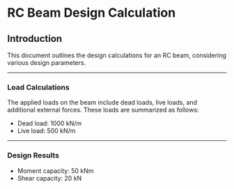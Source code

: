 # RC Beam Design Calculation

## Introduction

This document outlines the design calculations for an RC beam, considering various design parameters.

---

### Load Calculations

The applied loads on the beam include dead loads, live loads, and additional external forces. These loads are summarized as follows:

- Dead load: 1000 kN/m
- Live load: 500 kN/m

---

### Design Results

- Moment capacity: 50 kNm
- Shear capacity: 20 kN
